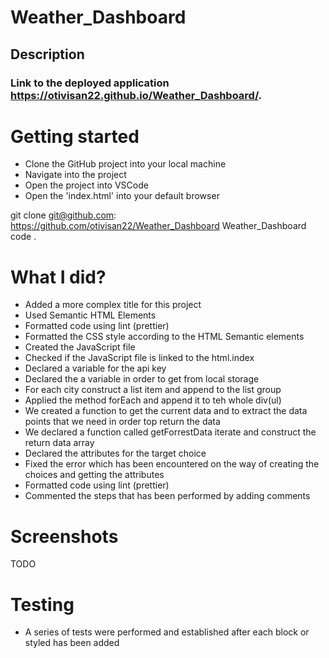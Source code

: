 # Weather_Dashboard

## Description

### Link to the deployed application https://otivisan22.github.io/Weather_Dashboard/.

# Getting started

- Clone the GitHub project into your local machine
- Navigate into the project
- Open the project into VSCode
- Open the 'index.html' into your default browser

git clone git@github.com: https://github.com/otivisan22/Weather_Dashboard
Weather_Dashboard
code .

# What I did?

- Added a more complex title for this project
- Used Semantic HTML Elements
- Formatted code using lint (prettier)
- Formatted the CSS style according to the HTML Semantic elements
- Created the JavaScript file
- Checked if the JavaScript file is linked to the html.index
- Declared a variable for the api key
- Declared the a variable in order to get from local storage
- For each city construct a list item and append to the list group
- Applied the method forEach and append it to teh whole div(ul)
- We created a function to get the current data and to extract the data points that we need in order top return the data
- We declared a function called getForrestData iterate and construct the return data array
- Declared the attributes for the target choice
- Fixed the error which has been encountered on the way of creating the choices and getting the attributes
- Formatted code using lint (prettier)
- Commented the steps that has been performed by adding comments

# Screenshots

TODO

# Testing

- A series of tests were performed and established after each block or styled has been added
